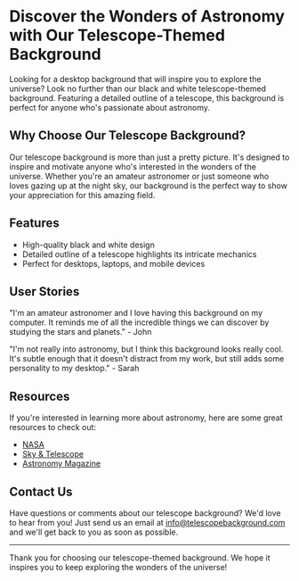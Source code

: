 <!--font:Creepster-->

# Discover the Wonders of Astronomy with Our Telescope-Themed Background

Looking for a desktop background that will inspire you to explore the universe? Look no further than our black and white telescope-themed background. Featuring a detailed outline of a telescope, this background is perfect for anyone who's passionate about astronomy.

## Why Choose Our Telescope Background?

Our telescope background is more than just a pretty picture. It's designed to inspire and motivate anyone who's interested in the wonders of the universe. Whether you're an amateur astronomer or just someone who loves gazing up at the night sky, our background is the perfect way to show your appreciation for this amazing field.

## Features

- High-quality black and white design
- Detailed outline of a telescope highlights its intricate mechanics
- Perfect for desktops, laptops, and mobile devices

## User Stories

"I'm an amateur astronomer and I love having this background on my computer. It reminds me of all the incredible things we can discover by studying the stars and planets." - John

"I'm not really into astronomy, but I think this background looks really cool. It's subtle enough that it doesn't distract from my work, but still adds some personality to my desktop." - Sarah

## Resources

If you're interested in learning more about astronomy, here are some great resources to check out:

- [NASA](#)
- [Sky & Telescope](#)
- [Astronomy Magazine](#)

## Contact Us

Have questions or comments about our telescope background? We'd love to hear from you! Just send us an email at [info@telescopebackground.com](mailto:info@telescopebackground.com) and we'll get back to you as soon as possible.

---

Thank you for choosing our telescope-themed background. We hope it inspires you to keep exploring the wonders of the universe!

<!--

Write me content for website with wallpaper which alt text is:

"A black and white outline of a telescope, with clean lines and simple shapes that highlight the intricate mechanics of the instrument."

The name/title of the page should not be 1:1 copy of the alt text but rather a real content of the website which is using this wallpaper.

- Use markdown format 
- Start with heading
- Heading should be short and concise
- The content should look like a real website 
- The website should not be about the wallpaper, wallpaper is just a related background
- Heading should be contain work "wallpaper" or "background"
- Include real sections like references, contact, user stories, etc. use things relevant to the page purpose.
- Feel free to use structure like headings, bullets, numbering, blockquotes, paragraphs, horizontal lines, etc.
- You can use formatting like bold or _italic_
- You can include UTF-8 emojis
- Links should be only #hash anchors (and you can refer to the document itself)
- Do not include images


---


# Explore the Universe with Our Telescope-Themed Wallpaper

Looking for a new wallpaper that will inspire you to reach for the stars? Look no further than our black and white telescope-themed background. Featuring clean lines and simple shapes, this wallpaper highlights the intricate mechanics of this incredible instrument.

## Why Choose Our Telescope Wallpaper?

Our telescope wallpaper is more than just a pretty picture. It's designed to inspire and motivate anyone who's passionate about exploring the universe. Whether you're an amateur astronomer or just someone who loves gazing up at the night sky, our wallpaper is the perfect way to show your appreciation for this amazing tool.

## Features

- High-quality black and white design
- Clean lines and simple shapes
- Intricate details highlight the mechanics of the telescope
- Perfect for desktops, laptops, and mobile devices

## User Stories

"I love astronomy and have always been fascinated by telescopes. When I saw this wallpaper, I knew I had to have it. It's the perfect way to show my love for the stars and remind me of the wonders of the universe every time I look at my computer." - John, amateur astronomer

"I'm not really into astronomy, but I love the clean, minimalist design of this wallpaper. It's a great way to add some personality to my desktop without being too distracting." - Sarah, graphic designer

## References

If you're interested in learning more about telescopes and astronomy, here are some great resources to check out:

- [NASA](#)
- [Sky & Telescope](#)
- [Astronomy Magazine](#)

## Contact Us

Have questions or comments about our telescope wallpaper? We'd love to hear from you! Just send us an email at [info@telescopewallpaper.com](mailto:info@telescopewallpaper.com) and we'll get back to you as soon as possible.

---

Thank you for choosing our telescope-themed wallpaper. We hope it inspires you to keep exploring the universe and all its wonders!


---


Heading should not include word "wallpaper". The website should not be about the wallpaper itself, wallpaper is just a related background, rewrite whole content.


---


# Discover the Wonders of Astronomy with Our Telescope-Themed Background

Looking for a desktop background that will inspire you to explore the universe? Look no further than our black and white telescope-themed background. Featuring a detailed outline of a telescope, this background is perfect for anyone who's passionate about astronomy.

## Why Choose Our Telescope Background?

Our telescope background is more than just a pretty picture. It's designed to inspire and motivate anyone who's interested in the wonders of the universe. Whether you're an amateur astronomer or just someone who loves gazing up at the night sky, our background is the perfect way to show your appreciation for this amazing field.

## Features

- High-quality black and white design
- Detailed outline of a telescope highlights its intricate mechanics
- Perfect for desktops, laptops, and mobile devices

## User Stories

"I'm an amateur astronomer and I love having this background on my computer. It reminds me of all the incredible things we can discover by studying the stars and planets." - John

"I'm not really into astronomy, but I think this background looks really cool. It's subtle enough that it doesn't distract from my work, but still adds some personality to my desktop." - Sarah

## Resources

If you're interested in learning more about astronomy, here are some great resources to check out:

- [NASA](#)
- [Sky & Telescope](#)
- [Astronomy Magazine](#)

## Contact Us

Have questions or comments about our telescope background? We'd love to hear from you! Just send us an email at [info@telescopebackground.com](mailto:info@telescopebackground.com) and we'll get back to you as soon as possible.

---

Thank you for choosing our telescope-themed background. We hope it inspires you to keep exploring the wonders of the universe!

-->
